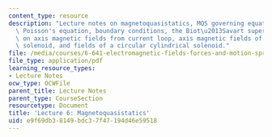 ```yaml
---
content_type: resource
description: "Lecture notes on magnetoquasistatics, MQS governing equations, vector\
  \ Poisson's equation, boundary conditions, the Biot\u2013Savart superposition integral,\
  \ on axis magnetic fields from current loop, axis magnetic fields of circular cylindrical\
  \ solenoid, and fields of a circular cylindrical solenoid."
file: /media/courses/6-641-electromagnetic-fields-forces-and-motion-spring-2005/e9f69db38149bdc37f47194d46e59518_lecture6.pdf
file_type: application/pdf
learning_resource_types:
- Lecture Notes
ocw_type: OCWFile
parent_title: Lecture Notes
parent_type: CourseSection
resourcetype: Document
title: 'Lecture 6: Magnetoquasistatics'
uid: e9f69db3-8149-bdc3-7f47-194d46e59518
---
```

